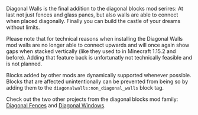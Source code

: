 Diagonal Walls is the final addition to the diagonal blocks mod serires: At last not just fences and glass panes, but also walls are able to connect when placed diagonally. Finally you can build the castle of your dreams without limits.

Please note that for technical reasons when installing the Diagonal Walls mod walls are no longer able to connect upwards and will once again show gaps when stacked vertically (like they used to in Minecraft 1.15.2 and before). Adding that feature back is unfortunatly not technically feasible and is not planned.

Blocks added by other mods are dynamically supported whenever possible. Blocks that are affected unintentionally can be prevented from being so by adding them to the `diagonalwalls:non_diagonal_walls` block tag.

Check out the two other projects from the diagonal blocks mod family: [Diagonal Fences](https://www.curseforge.com/minecraft/mc-mods/diagonal-fences) and [Diagonal Windows](https://www.curseforge.com/minecraft/mc-mods/diagonal-windows).
